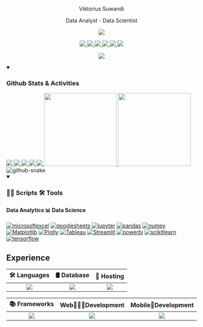 <p align="center">
   <p align=center>Viktorius Suwandi</p>
   <p align=center>Data Analyst - Data Scientist</p>
</p>

<p align="center">
   <a href="https://github.com/DenverCoder1/readme-typing-svg">
      <img src="https://readme-typing-svg.demolab.com/?lines=Hello+There;Wellcome+to+my+Github&width=1000%&height=100&font=Source+Code+Pro:wght@900&color=2196F3&center=true&vCenter=true&size=30"/>
   </a>

<p align="center">
   <a href="https://www.linkedin.com/in/viktorius-suwandi-05649b131//">
      <img src="https://img.shields.io/badge/linkedin-%230077B5.svg?style=for-the-badge&logo=linkedin&logoColor=white"/>
   </a>
   <a href="https://mail.google.com/mail/">
      <img src="https://img.shields.io/badge/Gmail-D14836?style=for-the-badge&logo=gmail&logoColor=white"/>
   </a>
   <a href="https://web.whatsapp.com/">
      <img src="https://img.shields.io/badge/WhatsApp-25D366?style=for-the-badge&logo=whatsapp&logoColor=white"/>
   </a>
   <a href="https://github.com/viktoriussuwandi">
      <img src="https://img.shields.io/badge/GitHub-100000?style=for-the-badge&logo=github&logoColor=white"/>
   </a>
   <a href="https://replit.com/@ViktoriusSuwand">
      <img src="https://img.shields.io/badge/Replit-DD1200?style=for-the-badge&logo=Replit&logoColor=yellow"/>
   </a>
   <a href="https://www.kaggle.com/viktoriussuwandi">
      <img src="https://img.shields.io/badge/Kaggle-20BEFF?style=for-the-badge&logo=Kaggle&logoColor=white"/>
   </a>
</p>

<p align="center">
   <a href="https://github.com/ryo-ma/github-profile-trophy">
      <img src="https://github-profile-trophy.vercel.app/?username=viktoriussuwandi&rank=SSS,SS,S,AAA,AA,A,SECRET&row=1&column=6&theme=flat&no-frame=true&no-bg=true"/>
   </a>
</p>

<details open>
  <summary><h3> Github Stats & Activities</h3></summary>
   <a href="https://github.com/viktoriussuwandi">
      <img src="http://github-profile-summary-cards.vercel.app/api/cards/profile-details?username=viktoriussuwandi&theme=transparent"/>
   </a>
   <a href="https://github.com/viktoriussuwandi">
      <img src="http://github-profile-summary-cards.vercel.app/api/cards/stats?username=viktoriussuwandi&theme=transparent"/>
   </a>
   <a href="https://github.com/viktoriussuwandi">
      <img src="http://github-profile-summary-cards.vercel.app/api/cards/repos-per-language?username=viktoriussuwandi&theme=transparent"/>
   </a>
   <a href="https://github.com/viktoriussuwandi">
      <img src="http://github-profile-summary-cards.vercel.app/api/cards/productive-time?username=viktoriussuwandi&theme=transparent&utcOffset=8"/>
   </a>
   <a href="https://github.com/viktoriussuwandi">
      <img src="http://github-profile-summary-cards.vercel.app/api/cards/most-commit-language?username=viktoriussuwandi&theme=transparent"/>
   </a>
   <a href="https://github.com/DenverCoder1/github-readme-streak-stats">
      <img src="https://streak-stats.demolab.com/?user=viktoriussuwandi&theme=monokai-metallian&hide_border=true" height="192px"/>
   </a>
   <a href="https://github.com/anuraghazra/github-readme-stats">
      <img src="https://denvercoder1-github-readme-stats.vercel.app/api/top-langs/?username=viktoriussuwandi&langs_count=8&layout=compact&theme=react&hide_border=true&bg_color=1F222E&title_color=F85D7F&icon_color=F8D866" height="192px"/>
   </a>
</details>

<picture>
  <source media="(prefers-color-scheme: dark)" srcset="https://github.com/viktoriussuwandi/viktoriussuwandi/blob/output/github-snake-dark.svg" />
  <source media="(prefers-color-scheme: light)" srcset="https://github.com/viktoriussuwandi/viktoriussuwandi/blob/output/github-snake.svg" />
  <img alt="github-snake" src="https://github.com/viktoriussuwandi/viktoriussuwandi/blob/output/github-snake.svg" />
</picture>

<details open>
  <summary><h3> 👨‍💻 Scripts 🛠️ Tools </h3></summary>
  <h4>Data Analytics 📊 Data Science</h4>
   <p>
      <a href="#"><img alt="microsoftexcel" src="https://img.shields.io/badge/microsoftexcel-217346.svg?logo=microsoftexcel&logoColor=white"></a>
      <a href="#"><img alt="googlesheets" src="https://img.shields.io/badge/googlesheets-34A853.svg?logo=googlesheets&logoColor=white"></a>
      <a href="#"><img alt="jupyter" src="https://img.shields.io/badge/jupyter-F37626.svg?logo=jupyter&logoColor=white"></a>
      <a href="#"><img alt="pandas" src="https://img.shields.io/badge/pandas-%23150458.svg?logo=pandas&logoColor=white"></a>
      <a href="#"><img alt="numpy" src="https://img.shields.io/badge/numpy-%23013243.svg?logo=numpy&logoColor=white"></a>
      <a href="#"><img alt="Matplotlib" src="https://img.shields.io/badge/Matplotlib-%23013243.svg?logo=Matplotlib&logoColor=white"></a>
      <a href="#"><img alt="Plotly" src="https://img.shields.io/badge/Plotly-%23013243.svg?logo=Plotly&logoColor=white"></a>
      <a href="#"><img alt="Tableau" src="https://img.shields.io/badge/Tableau-E97627.svg?logo=Tableau&logoColor=white"></a>
      <a href="#"><img alt="Streamlit" src="https://img.shields.io/badge/Streamlit-FF4B4B.svg?logo=Streamlit&logoColor=white"></a>
      <a href="#"><img alt="powerbi" src="https://img.shields.io/badge/powerbi-F2C811.svg?logo=powerbi&logoColor=white"></a>
      <a href="#"><img alt="scikitlearn" src="https://img.shields.io/badge/scikitlearn-F7931E.svg?logo=scikitlearn&logoColor=white"></a>
      <a href="#"><img alt="tensorflow" src="https://img.shields.io/badge/tensorflow-%23FF6F00.svg?logo=tensorflow&logoColor=white"></a>
   </p>
</details>

## Experience
 
|🛠 Languages|🛢 Database|🎫 Hosting|
|:---:|:---:|:---:|
|<a href="https://github.com/viktoriussuwandi"><img src="https://skillicons.dev/icons?i=python,r,java,c" />|<a href="https://github.com/viktoriussuwandi"><img src="https://skillicons.dev/icons?i=mongodb,mysql,sqlite,postgres"/>|<a href="https://github.com/viktoriussuwandi"><img src="https://skillicons.dev/icons?i=heroku,aws,firebase,azure" />|
 
|📚 Frameworks|Web👨🏿‍💻Development|Mobile📱Development|
|:---:|:---:|:---:|
|<a href="https://github.com/viktoriussuwandi"><img src="https://skillicons.dev/icons?i=flask,django,bootstrap,react" />|<a href="https://github.com/viktoriussuwandi"><img src="https://skillicons.dev/icons?i=html,css,js,jquery"/>|<a href="https://github.com/viktoriussuwandi"><img src="https://skillicons.dev/icons?i=kotlin,dart,flutter,swift"/>|
